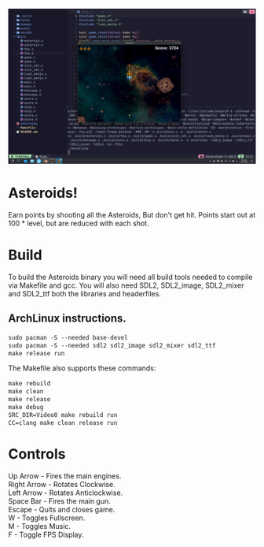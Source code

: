 ![Screenshot](screenshot.png)

# Asteroids!
Earn points by shooting all the Asteroids, But don't get hit. Points start out at 100 * level, but are reduced with each shot.

# Build
To build the Asteroids binary you will need all build tools needed to compile via Makefile and gcc. You will also need SDL2, SDL2_image, SDL2_mixer and SDL2_ttf both the libraries and headerfiles.

## ArchLinux instructions.

    sudo pacman -S --needed base-devel
    sudo pacman -S --needed sdl2 sdl2_image sdl2_mixer sdl2_ttf
    make release run

The Makefile also supports these commands:
```
make rebuild
make clean
make release
make debug
SRC_DIR=Video8 make rebuild run
CC=clang make clean release run
```
# Controls
Up Arrow - Fires the main engines.\
Right Arrow - Rotates Clockwise.\
Left Arrow - Rotates Anticlockwise.\
Space Bar - Fires the main gun.\
Escape - Quits and closes game.\
W - Toggles Fullscreen.\
M - Toggles Music.\
F - Toggle FPS Display.
